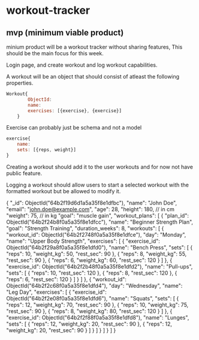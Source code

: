 # workout-tracker

## mvp (minimum viable product)

minium product will be a workout tracker without sharing features, This should be the main focus for this week.

Login page, and create workout and log workout capabilities. 

A workout will be an object that should consist of atleast the following properties.


```js
Workout{
        ObjectId:
        name: 
        exercises: [{exercise}, {exercise}]
    }
```

Exercise can probably just be schema and not a model
```js
exercise{
    name:
    sets: [{reps, weight}]
}
```

Creating a workout should add it to the user workouts and for now not have public feature. 

Logging a workout should allow users to start a selected workout with the formatted workout but be allowed to modify it.



{
    "_id": ObjectId("64b2f19d6d1a5a35f8e1dfbc"),
    "name": "John Doe",
    "email": "john.doe@example.com",
    "age": 28,
    "height": 180, // in cm
    "weight": 75,  // in kg
    "goal": "muscle gain",
    "workout_plans": [
      {
        "plan_id": ObjectId("64b2f24b8f0a5a35f8e1dfcc"),
        "name": "Beginner Strength Plan",
        "goal": "Strength Training",
        "duration_weeks": 8,
        "workouts": [
          {
            "workout_id": ObjectId("64b2f2748f0a5a35f8e1dfce"),
            "day": "Monday",
            "name": "Upper Body Strength",
            "exercises": [
              {
                "exercise_id": ObjectId("64b2f29a8f0a5a35f8e1dfd0"),
                "name": "Bench Press",
                "sets": [
                  { "reps": 10, "weight_kg": 50, "rest_sec": 90 },
                  { "reps": 8, "weight_kg": 55, "rest_sec": 90 },
                  { "reps": 6, "weight_kg": 60, "rest_sec": 120 }
                ]
              },
              {
                "exercise_id": ObjectId("64b2f2b48f0a5a35f8e1dfd2"),
                "name": "Pull-ups",
                "sets": [
                  { "reps": 10, "rest_sec": 120 },
                  { "reps": 8, "rest_sec": 120 },
                  { "reps": 6, "rest_sec": 120 }
                ]
              }
            ]
          },
          {
            "workout_id": ObjectId("64b2f2c68f0a5a35f8e1dfd4"),
            "day": "Wednesday",
            "name": "Leg Day",
            "exercises": [
              {
                "exercise_id": ObjectId("64b2f2e08f0a5a35f8e1dfd6"),
                "name": "Squats",
                "sets": [
                  { "reps": 12, "weight_kg": 70, "rest_sec": 90 },
                  { "reps": 10, "weight_kg": 75, "rest_sec": 90 },
                  { "reps": 8, "weight_kg": 80, "rest_sec": 120 }
                ]
              },
              {
                "exercise_id": ObjectId("64b2f2f88f0a5a35f8e1dfd8"),
                "name": "Lunges",
                "sets": [
                  { "reps": 12, "weight_kg": 20, "rest_sec": 90 },
                  { "reps": 12, "weight_kg": 20, "rest_sec": 90 }
                ]
              }
            ]
          }
        ]
      }
    ]
  }
  